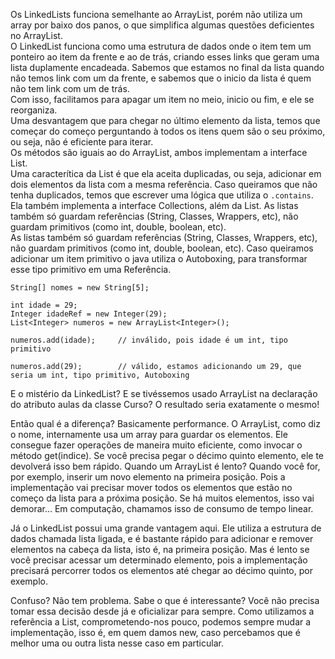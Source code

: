 Os LinkedLists funciona semelhante ao ArrayList, porém não utiliza um array por baixo dos panos, o que simplifica algumas questões deficientes no ArrayList.<br>
O LinkedList funciona como uma estrutura de dados onde o item tem um ponteiro ao item da frente e ao de trás, criando esses links que geram uma lista duplamente encadeada. Sabemos que estamos no final da lista quando não temos link com um da frente, e sabemos que o inicio da lista é quem não tem link com um de trás.<br>
Com isso, facilitamos para apagar um item no meio, inicio ou fim, e ele se reorganiza.<br>
Uma desvantagem que para chegar no último elemento da lista, temos que começar do começo perguntando à todos os itens quem são o seu próximo, ou seja, não é eficiente para iterar.<br>
Os métodos são iguais ao do ArrayList, ambos implementam a interface List.<br>
Uma caracterítica da List é que ela aceita duplicadas, ou seja, adicionar em dois elementos da lista com a mesma referência. Caso queiramos que não tenha duplicados, temos que escrever uma lógica que utiliza o `.contains`. Ela também implementa a interface Collections, além da List. As listas também só guardam referências (String, Classes, Wrappers, etc), não guardam primitivos (como int, double, boolean, etc).<br>
As listas também só guardam referências (String, Classes, Wrappers, etc), não guardam primitivos (como int, double, boolean, etc). Caso queiramos adicionar um item primitivo o java utiliza o Autoboxing, para transformar esse tipo primitivo em uma Referência.
```
String[] nomes = new String[5];

int idade = 29;
Integer idadeRef = new Integer(29);
List<Integer> numeros = new ArrayList<Integer>();

numeros.add(idade);     // inválido, pois idade é um int, tipo primitivo

numeros.add(29);        // válido, estamos adicionando um 29, que seria um int, tipo primitivo, Autoboxing
```
E o mistério da LinkedList? E se tivéssemos usado ArrayList na declaração do atributo aulas da classe Curso? O resultado seria exatamente o mesmo!

Então qual é a diferença? Basicamente performance. O ArrayList, como diz o nome, internamente usa um array para guardar os elementos. Ele consegue fazer operações de maneira muito eficiente, como invocar o método get(indice). Se você precisa pegar o décimo quinto elemento, ele te devolverá isso bem rápido. Quando um ArrayList é lento? Quando você for, por exemplo, inserir um novo elemento na primeira posição. Pois a implementação vai precisar mover todos os elementos que estão no começo da lista para a próxima posição. Se há muitos elementos, isso vai demorar... Em computação, chamamos isso de consumo de tempo linear.

Já o LinkedList possui uma grande vantagem aqui. Ele utiliza a estrutura de dados chamada lista ligada, e é bastante rápido para adicionar e remover elementos na cabeça da lista, isto é, na primeira posição. Mas é lento se você precisar acessar um determinado elemento, pois a implementação precisará percorrer todos os elementos até chegar ao décimo quinto, por exemplo.

Confuso? Não tem problema. Sabe o que é interessante? Você não precisa tomar essa decisão desde já e oficializar para sempre. Como utilizamos a referência a List, comprometendo-nos pouco, podemos sempre mudar a implementação, isso é, em quem damos new, caso percebamos que é melhor uma ou outra lista nesse caso em particular.